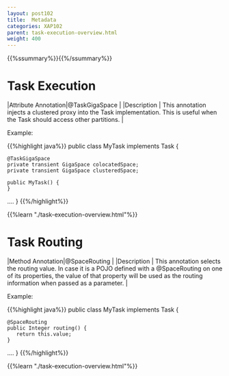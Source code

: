 ```yaml
---
layout: post102
title:  Metadata
categories: XAP102
parent: task-execution-overview.html
weight: 400
---
```


{{%ssummary%}}{{%/ssummary%}}


# Task Execution


|Attribute Annotation|@TaskGigaSpace   |
|Description         | This annotation injects a clustered proxy into the Task implementation. This is useful when the Task should access other partitions.   |

Example:

{{%highlight java%}}
public class MyTask implements Task<Integer>  {

    @TaskGigaSpace
    private transient GigaSpace colocatedSpace;
    private transient GigaSpace clusteredSpace;

    public MyTask() {
    }
....
}
{{%/highlight%}}


{{%learn "./task-execution-overview.html"%}}


# Task Routing


|Method Annotation|@SpaceRouting  |
|Description         | This annotation selects the routing value. In case it is a POJO defined with a @SpaceRouting on one of its properties, the value of that property will be used as the routing information when passed as a parameter.   |


Example:

{{%highlight java%}}
public class MyTask implements Task<Integer>  {

    @SpaceRouting
    public Integer routing() {
       return this.value;
    }
....
}
{{%/highlight%}}

{{%learn "./task-execution-overview.html"%}}